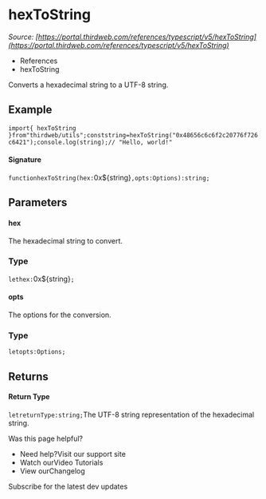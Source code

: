 # hexToString

*Source: [https://portal.thirdweb.com/references/typescript/v5/hexToString](https://portal.thirdweb.com/references/typescript/v5/hexToString)*

* References
* hexToString

Converts a hexadecimal string to a UTF-8 string.

## Example

`import{ hexToString }from"thirdweb/utils";conststring=hexToString("0x48656c6c6f2c20776f726c6421");console.log(string);// "Hello, world!"`
#### Signature

`functionhexToString(hex:`0x${string}`,opts:Options):string;`
## Parameters

#### hex

The hexadecimal string to convert.

### Type

`lethex:`0x${string}`;`
#### opts

The options for the conversion.

### Type

`letopts:Options;`
## Returns

#### Return Type

`letreturnType:string;`The UTF-8 string representation of the hexadecimal string.

Was this page helpful?

* Need help?Visit our support site
* Watch ourVideo Tutorials
* View ourChangelog

Subscribe for the latest dev updates

